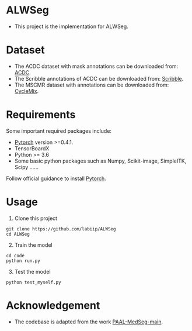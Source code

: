 # ALWSeg
* This project is the implementation for ALWSeg.

# Dataset
* The ACDC dataset with mask annotations can be downloaded from: [ACDC](https://www.creatis.insa-lyon.fr/Challenge/acdc/databases.html).
* The Scribble annotations of ACDC can be downloaded from: [Scribble](https://gvalvano.github.io/wss-multiscale-adversarial-attention-gates/data).
* The MSCMR dataset with annotations can be downloaded from: [CycleMix](https://github.com/BWGZK/CycleMix).

# Requirements
Some important required packages include:
* [Pytorch][torch_link] version >=0.4.1.
* TensorBoardX
* Python >= 3.6 
* Some basic python packages such as Numpy, Scikit-image, SimpleITK, Scipy ......

Follow official guidance to install [Pytorch][torch_link].

[torch_link]:https://pytorch.org/

# Usage

1. Clone this project
```
git clone https://github.com/labiip/ALWSeg
cd ALWSeg
```
2. Train the model
```
cd code
python run.py
```

3. Test the model
```
python test_myself.py
```

# Acknowledgement
* The codebase is adapted from the work [PAAL-MedSeg-main](https://github.com/shijun18/PAAL-MedSeg).


